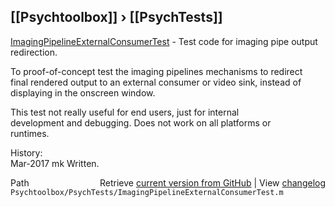 ## [[Psychtoolbox]] &#8250; [[PsychTests]]

[ImagingPipelineExternalConsumerTest](ImagingPipelineExternalConsumerTest) - Test code for imaging pipe output redirection.  
  
To proof-of-concept test the imaging pipelines mechanisms to redirect  
final rendered output to an external consumer or video sink, instead of  
displaying in the onscreen window.  
  
This test not really useful for end users, just for internal  
development and debugging. Does not work on all platforms or  
runtimes.  
  
History:  
Mar-2017  mk Written.  




<div class="code_header" style="text-align:right;">
  <span style="float:left;">Path&nbsp;&nbsp;</span> <span class="counter">Retrieve <a href=
  "https://raw.github.com/Psychtoolbox-3/Psychtoolbox-3/beta/Psychtoolbox/PsychTests/ImagingPipelineExternalConsumerTest.m">current version from GitHub</a> | View <a href=
  "https://github.com/Psychtoolbox-3/Psychtoolbox-3/commits/beta/Psychtoolbox/PsychTests/ImagingPipelineExternalConsumerTest.m">changelog</a></span>
</div>
<div class="code">
  <code>Psychtoolbox/PsychTests/ImagingPipelineExternalConsumerTest.m</code>
</div>

